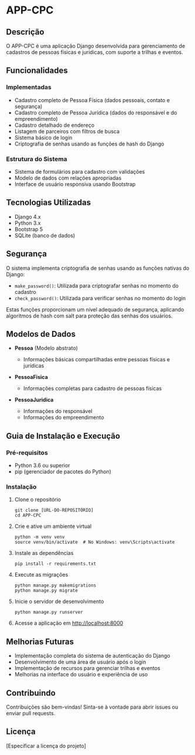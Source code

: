 # APP-CPC

## Descrição
O APP-CPC é uma aplicação Django desenvolvida para gerenciamento de cadastros de pessoas físicas e jurídicas, com suporte a trilhas e eventos.

## Funcionalidades

### Implementadas
- Cadastro completo de Pessoa Física (dados pessoais, contato e segurança)
- Cadastro completo de Pessoa Jurídica (dados do responsável e do empreendimento)
- Cadastro detalhado de endereço
- Listagem de parceiros com filtros de busca
- Sistema básico de login
- Criptografia de senhas usando as funções de hash do Django

### Estrutura do Sistema
- Sistema de formulários para cadastro com validações
- Modelo de dados com relações apropriadas
- Interface de usuário responsiva usando Bootstrap

## Tecnologias Utilizadas
- Django 4.x
- Python 3.x
- Bootstrap 5
- SQLite (banco de dados)

## Segurança
O sistema implementa criptografia de senhas usando as funções nativas do Django:
- `make_password()`: Utilizada para criptografar senhas no momento do cadastro
- `check_password()`: Utilizada para verificar senhas no momento do login

Estas funções proporcionam um nível adequado de segurança, aplicando algoritmos de hash com salt para proteção das senhas dos usuários.

## Modelos de Dados
- **Pessoa** (Modelo abstrato)
  - Informações básicas compartilhadas entre pessoas físicas e jurídicas

- **PessoaFisica**
  - Informações completas para cadastro de pessoas físicas

- **PessoaJuridica**
  - Informações do responsável
  - Informações do empreendimento

## Guia de Instalação e Execução

### Pré-requisitos
- Python 3.6 ou superior
- pip (gerenciador de pacotes do Python)

### Instalação
1. Clone o repositório
   ```
   git clone [URL-DO-REPOSITÓRIO]
   cd APP-CPC
   ```

2. Crie e ative um ambiente virtual
   ```
   python -m venv venv
   source venv/bin/activate  # No Windows: venv\Scripts\activate
   ```

3. Instale as dependências
   ```
   pip install -r requirements.txt
   ```

4. Execute as migrações
   ```
   python manage.py makemigrations
   python manage.py migrate
   ```

5. Inicie o servidor de desenvolvimento
   ```
   python manage.py runserver
   ```

6. Acesse a aplicação em [http://localhost:8000](http://localhost:8000)

## Melhorias Futuras
- Implementação completa do sistema de autenticação do Django
- Desenvolvimento de uma área de usuário após o login
- Implementação de recursos para gerenciar trilhas e eventos
- Melhorias na interface do usuário e experiência de uso

## Contribuindo
Contribuições são bem-vindas! Sinta-se à vontade para abrir issues ou enviar pull requests.

## Licença
[Especificar a licença do projeto]
